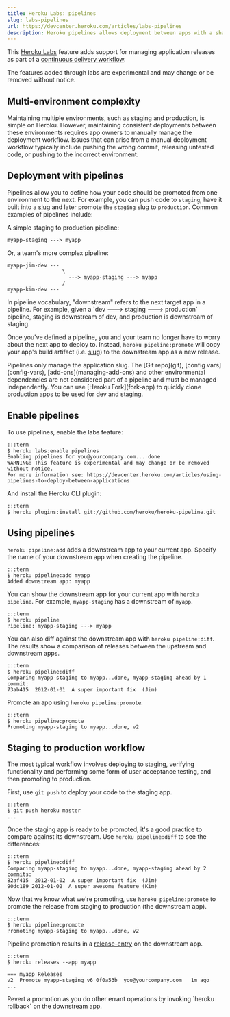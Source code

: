 ```yaml
---
title: Heroku Labs: pipelines
slug: labs-pipelines
url: https://devcenter.heroku.com/articles/labs-pipelines
description: Heroku pipelines allows deployment between apps with a shared code base.
---
```


This [Heroku Labs](http://devcenter.heroku.com/categories/labs) feature adds support for managing application releases as part of a [continuous delivery workflow](http://en.wikipedia.org/wiki/Continuous_delivery).

<p class="warning">
The features added through labs are experimental and may change or be removed without notice.
</p>

## Multi-environment complexity

Maintaining multiple environments, such as staging and production, is simple on Heroku. However, maintaining consistent deployments between these environments requires app owners to manually manage the deployment workflow. Issues that can arise from a manual deployment workflow typically include pushing the wrong commit, releasing untested code, or pushing to the incorrect environment.

## Deployment with pipelines

Pipelines allow you to define how your code should be promoted from one environment to the next. For example, you can push code to `staging`, have it built into a [slug](slug-compiler) and later promote the `staging` slug to `production`. Common examples of pipelines include:

A simple staging to production pipeline: 

    myapp-staging ---> myapp

Or, a team's more complex pipeline:

    myapp-jim-dev ---
                      \
                        ---> myapp-staging ---> myapp
                      /
    myapp-kim-dev ---

<p class="note" markdown="1">
In pipeline vocabulary, "downstream" refers to the next target app in a pipeline. For example, given a `dev ---> staging ---> production` pipeline, staging is downstream of dev, and production is downstream of staging. 
</p>

Once you've defined a pipeline, you and your team no longer have to worry about the next app to deploy to. Instead, `heroku pipeline:promote` will copy your app's build artifact (i.e. [slug](slug-compiler)) to the downstream app as a new release.

<p class="warning" markdown="1">
Pipelines only manage the application slug. The [Git repo](git), [config vars](config-vars), [add-ons](managing-add-ons) and other environmental dependencies are not considered part of a pipeline and must be managed independently. You can use [Heroku Fork](fork-app) to quickly clone production apps to be used for dev and staging.
</p>

## Enable pipelines

To use pipelines, enable the labs feature:

    :::term
    $ heroku labs:enable pipelines
    Enabling pipelines for you@yourcompany.com... done
    WARNING: This feature is experimental and may change or be removed without notice.
    For more information see: https://devcenter.heroku.com/articles/using-pipelines-to-deploy-between-applications

And install the Heroku CLI plugin:

    :::term
    $ heroku plugins:install git://github.com/heroku/heroku-pipeline.git

## Using pipelines

`heroku pipeline:add` adds a downstream app to your current app. Specify the name of your downstream app when creating the pipeline.

    :::term
    $ heroku pipeline:add myapp
    Added downstream app: myapp

You can show the downstream app for your current app with `heroku pipeline`. For example, `myapp-staging` has a downstream of `myapp`.

    :::term
    $ heroku pipeline
    Pipeline: myapp-staging ---> myapp

You can also diff against the downstream app with `heroku pipeline:diff`. The results show a comparison of releases between the upstream and downstream apps.

    :::term
    $ heroku pipeline:diff
    Comparing myapp-staging to myapp...done, myapp-staging ahead by 1 commit:
    73ab415  2012-01-01  A super important fix  (Jim)

Promote an app using `heroku pipeline:promote`.

    :::term
    $ heroku pipeline:promote
    Promoting myapp-staging to myapp...done, v2

## Staging to production workflow

The most typical workflow involves deploying to staging, verifying functionality and performing some form of user acceptance testing, and then promoting to production.

First, use `git push` to deploy your code to the staging app.

    :::term
    $ git push heroku master
    ...

Once the staging app is ready to be promoted, it's a good practice to compare against its downstream. Use `heroku pipeline:diff` to see the differences:

    :::term
    $ heroku pipeline:diff
    Comparing myapp-staging to myapp...done, myapp-staging ahead by 2 commits:
    82af415  2012-01-02  A super important fix  (Jim)
    90dc189 2012-01-02  A super awesome feature (Kim)

Now that we know what we're promoting, use `heroku pipeline:promote` to promote the release from staging to production (the downstream app).

    :::term
    $ heroku pipeline:promote
    Promoting myapp-staging to myapp...done, v2

Pipeline promotion results in a [release-entry](releases) on the downstream app.

    :::term
    $ heroku releases --app myapp
    
    === myapp Releases
    v2  Promote myapp-staging v6 0f0a53b  you@yourcompany.com   1m ago
    ...

<div class="note" markdown="1">
Revert a promotion as you do other errant operations by invoking `heroku rollback` on the downstream app.
</div>
